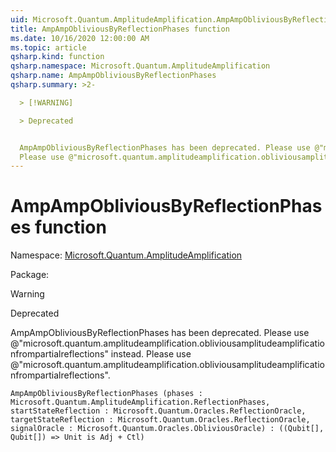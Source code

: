 ```yaml
---
uid: Microsoft.Quantum.AmplitudeAmplification.AmpAmpObliviousByReflectionPhases
title: AmpAmpObliviousByReflectionPhases function
ms.date: 10/16/2020 12:00:00 AM
ms.topic: article
qsharp.kind: function
qsharp.namespace: Microsoft.Quantum.AmplitudeAmplification
qsharp.name: AmpAmpObliviousByReflectionPhases
qsharp.summary: >2-

  > [!WARNING]

  > Deprecated


  AmpAmpObliviousByReflectionPhases has been deprecated. Please use @"microsoft.quantum.amplitudeamplification.obliviousamplitudeamplificationfrompartialreflections" instead.
  Please use @"microsoft.quantum.amplitudeamplification.obliviousamplitudeamplificationfrompartialreflections".
---
```


# AmpAmpObliviousByReflectionPhases function

Namespace: [Microsoft.Quantum.AmplitudeAmplification](xref:Microsoft.Quantum.AmplitudeAmplification)

Package: [](https://nuget.org/packages/)


> [!WARNING]
> Deprecated
AmpAmpObliviousByReflectionPhases has been deprecated. Please use @"microsoft.quantum.amplitudeamplification.obliviousamplitudeamplificationfrompartialreflections" instead.Please use @"microsoft.quantum.amplitudeamplification.obliviousamplitudeamplificationfrompartialreflections".

```Q#
AmpAmpObliviousByReflectionPhases (phases : Microsoft.Quantum.AmplitudeAmplification.ReflectionPhases, startStateReflection : Microsoft.Quantum.Oracles.ReflectionOracle, targetStateReflection : Microsoft.Quantum.Oracles.ReflectionOracle, signalOracle : Microsoft.Quantum.Oracles.ObliviousOracle) : ((Qubit[], Qubit[]) => Unit is Adj + Ctl)
```
